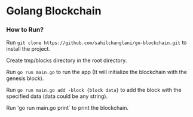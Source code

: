 # Golang Blockchain

### How to Run?

Run `git clone https://github.com/sahilchanglani/go-blockchain.git` to install the project.

Create tmp/blocks directory in the root directory.

Run `go run main.go` to run the app (It will initialize the blockchain with the genesis block).

Run `go run main.go add -block {block data}` to add the block with the specified data (data could be any string).

Run 'go run main.go print` to print the blockchain.
